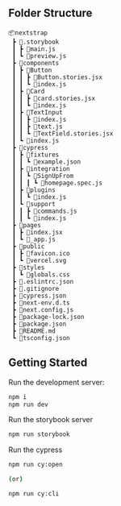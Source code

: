 ## Folder Structure

```
📦nextstrap
 ┣ 📂.storybook
 ┃ ┣ 📜main.js
 ┃ ┗ 📜preview.js
 ┣ 📂components
 ┃ ┣ 📂Button
 ┃ ┃ ┣ 📜Button.stories.jsx
 ┃ ┃ ┗ 📜index.js
 ┃ ┣ 📂Card
 ┃ ┃ ┣ 📜card.stories.jsx
 ┃ ┃ ┗ 📜index.js
 ┃ ┣ 📂TextInput
 ┃ ┃ ┣ 📜index.js
 ┃ ┃ ┣ 📜text.js
 ┃ ┃ ┗ 📜TextField.stories.jsx
 ┃ ┗ 📜index.js
 ┣ 📂cypress
 ┃ ┣ 📂fixtures
 ┃ ┃ ┗ 📜example.json
 ┃ ┣ 📂integration
 ┃ ┃ ┗ 📂SignUpFrom
 ┃ ┃ ┃ ┗ 📜homepage.spec.js
 ┃ ┣ 📂plugins
 ┃ ┃ ┗ 📜index.js
 ┃ ┗ 📂support
 ┃ ┃ ┣ 📜commands.js
 ┃ ┃ ┗ 📜index.js
 ┣ 📂pages
 ┃ ┣ 📜index.jsx
 ┃ ┗ 📜_app.js
 ┣ 📂public
 ┃ ┣ 📜favicon.ico
 ┃ ┗ 📜vercel.svg
 ┣ 📂styles
 ┃ ┗ 📜globals.css
 ┣ 📜.eslintrc.json
 ┣ 📜.gitignore
 ┣ 📜cypress.json
 ┣ 📜next-env.d.ts
 ┣ 📜next.config.js
 ┣ 📜package-lock.json
 ┣ 📜package.json
 ┣ 📜README.md
 ┗ 📜tsconfig.json
```

## Getting Started

Run the development server:

```bash
npm i
npm run dev
```

Run the storybook server

```bash
npm run storybook
```

Run the cypress

```bash
npm run cy:open

(or)

npm run cy:cli
```
